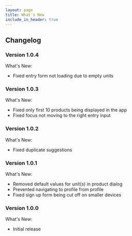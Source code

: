 ```yaml
---
layout: page
title: What's New
include_in_header: true
---
```


## Changelog

### **Version 1.0.4**

What's New:

* Fixed entry form not loading due to empty units

### **Version 1.0.3**

What's New:

* Fixed only first 10 products being displayed in the app
* Fixed focus not moving to the right entry input

### **Version 1.0.2**

What's New:

* Fixed duplicate suggestions

### **Version 1.0.1**

What's New:

* Removed default values for unit(s) in product dialog
* Prevented navigating to profile from profile
* Fixed sign up form being cut off on smaller devices

### **Version 1.0.0**

What's New:

* Initial release
